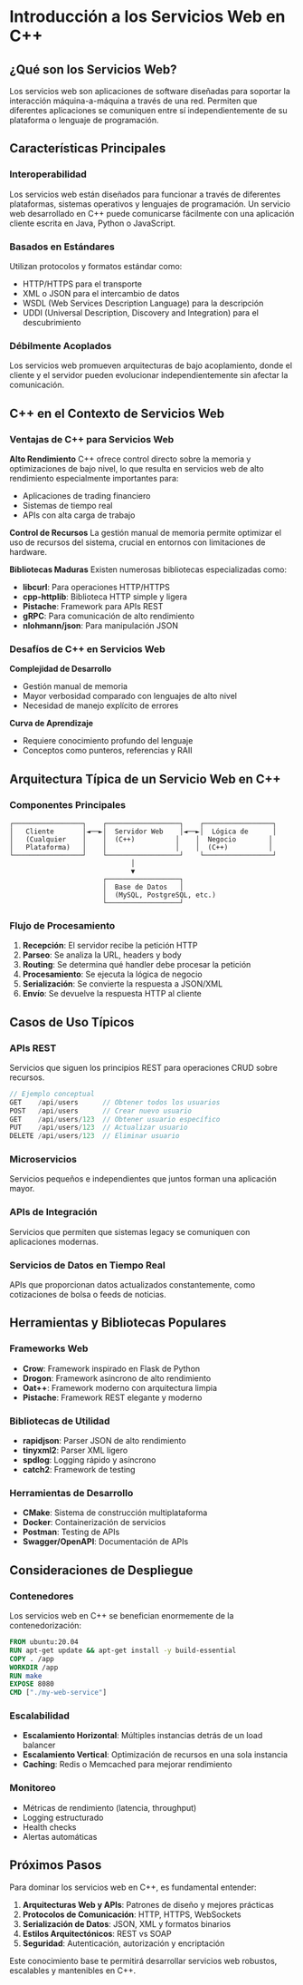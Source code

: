 # Introducción a los Servicios Web en C++

## ¿Qué son los Servicios Web?

Los servicios web son aplicaciones de software diseñadas para soportar la interacción máquina-a-máquina a través de una red. Permiten que diferentes aplicaciones se comuniquen entre sí independientemente de su plataforma o lenguaje de programación.

## Características Principales

### Interoperabilidad
Los servicios web están diseñados para funcionar a través de diferentes plataformas, sistemas operativos y lenguajes de programación. Un servicio web desarrollado en C++ puede comunicarse fácilmente con una aplicación cliente escrita en Java, Python o JavaScript.

### Basados en Estándares
Utilizan protocolos y formatos estándar como:
- HTTP/HTTPS para el transporte
- XML o JSON para el intercambio de datos
- WSDL (Web Services Description Language) para la descripción
- UDDI (Universal Description, Discovery and Integration) para el descubrimiento

### Débilmente Acoplados
Los servicios web promueven arquitecturas de bajo acoplamiento, donde el cliente y el servidor pueden evolucionar independientemente sin afectar la comunicación.

## C++ en el Contexto de Servicios Web

### Ventajas de C++ para Servicios Web

**Alto Rendimiento**
C++ ofrece control directo sobre la memoria y optimizaciones de bajo nivel, lo que resulta en servicios web de alto rendimiento especialmente importantes para:
- Aplicaciones de trading financiero
- Sistemas de tiempo real
- APIs con alta carga de trabajo

**Control de Recursos**
La gestión manual de memoria permite optimizar el uso de recursos del sistema, crucial en entornos con limitaciones de hardware.

**Bibliotecas Maduras**
Existen numerosas bibliotecas especializadas como:
- **libcurl**: Para operaciones HTTP/HTTPS
- **cpp-httplib**: Biblioteca HTTP simple y ligera
- **Pistache**: Framework para APIs REST
- **gRPC**: Para comunicación de alto rendimiento
- **nlohmann/json**: Para manipulación JSON

### Desafíos de C++ en Servicios Web

**Complejidad de Desarrollo**
- Gestión manual de memoria
- Mayor verbosidad comparado con lenguajes de alto nivel
- Necesidad de manejo explícito de errores

**Curva de Aprendizaje**
- Requiere conocimiento profundo del lenguaje
- Conceptos como punteros, referencias y RAII

## Arquitectura Típica de un Servicio Web en C++

### Componentes Principales

```
┌─────────────────┐    ┌──────────────────┐    ┌─────────────────┐
│   Cliente       │◄──►│  Servidor Web    │◄──►│  Lógica de      │
│   (Cualquier    │    │  (C++)          │    │  Negocio        │
│   Plataforma)   │    │                 │    │  (C++)          │
└─────────────────┘    └──────────────────┘    └─────────────────┘
                              │
                              ▼
                       ┌──────────────────┐
                       │  Base de Datos   │
                       │  (MySQL, PostgreSQL, etc.)
                       └──────────────────┘
```

### Flujo de Procesamiento

1. **Recepción**: El servidor recibe la petición HTTP
2. **Parseo**: Se analiza la URL, headers y body
3. **Routing**: Se determina qué handler debe procesar la petición
4. **Procesamiento**: Se ejecuta la lógica de negocio
5. **Serialización**: Se convierte la respuesta a JSON/XML
6. **Envío**: Se devuelve la respuesta HTTP al cliente

## Casos de Uso Típicos

### APIs REST
Servicios que siguen los principios REST para operaciones CRUD sobre recursos.

```cpp
// Ejemplo conceptual
GET    /api/users      // Obtener todos los usuarios
POST   /api/users      // Crear nuevo usuario
GET    /api/users/123  // Obtener usuario específico
PUT    /api/users/123  // Actualizar usuario
DELETE /api/users/123  // Eliminar usuario
```

### Microservicios
Servicios pequeños e independientes que juntos forman una aplicación mayor.

### APIs de Integración
Servicios que permiten que sistemas legacy se comuniquen con aplicaciones modernas.

### Servicios de Datos en Tiempo Real
APIs que proporcionan datos actualizados constantemente, como cotizaciones de bolsa o feeds de noticias.

## Herramientas y Bibliotecas Populares

### Frameworks Web
- **Crow**: Framework inspirado en Flask de Python
- **Drogon**: Framework asíncrono de alto rendimiento
- **Oat++**: Framework moderno con arquitectura limpia
- **Pistache**: Framework REST elegante y moderno

### Bibliotecas de Utilidad
- **rapidjson**: Parser JSON de alto rendimiento
- **tinyxml2**: Parser XML ligero
- **spdlog**: Logging rápido y asíncrono
- **catch2**: Framework de testing

### Herramientas de Desarrollo
- **CMake**: Sistema de construcción multiplataforma
- **Docker**: Containerización de servicios
- **Postman**: Testing de APIs
- **Swagger/OpenAPI**: Documentación de APIs

## Consideraciones de Despliegue

### Contenedores
Los servicios web en C++ se benefician enormemente de la contenedorización:

```dockerfile
FROM ubuntu:20.04
RUN apt-get update && apt-get install -y build-essential
COPY . /app
WORKDIR /app
RUN make
EXPOSE 8080
CMD ["./my-web-service"]
```

### Escalabilidad
- **Escalamiento Horizontal**: Múltiples instancias detrás de un load balancer
- **Escalamiento Vertical**: Optimización de recursos en una sola instancia
- **Caching**: Redis o Memcached para mejorar rendimiento

### Monitoreo
- Métricas de rendimiento (latencia, throughput)
- Logging estructurado
- Health checks
- Alertas automáticas

## Próximos Pasos

Para dominar los servicios web en C++, es fundamental entender:

1. **Arquitecturas Web y APIs**: Patrones de diseño y mejores prácticas
2. **Protocolos de Comunicación**: HTTP, HTTPS, WebSockets
3. **Serialización de Datos**: JSON, XML y formatos binarios
4. **Estilos Arquitectónicos**: REST vs SOAP
5. **Seguridad**: Autenticación, autorización y encriptación

Este conocimiento base te permitirá desarrollar servicios web robustos, escalables y mantenibles en C++.